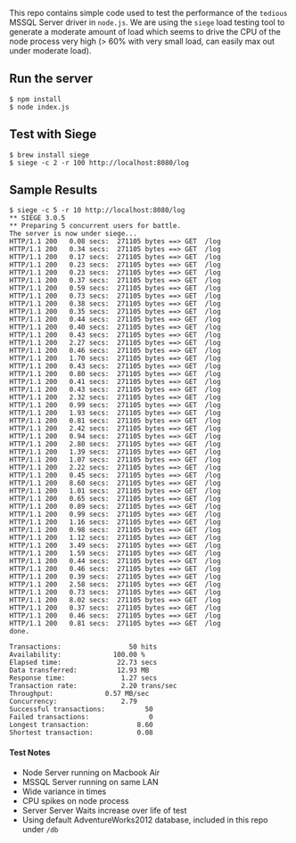 This repo contains simple code used to test the performance of the `tedious`
MSSQL Server driver in `node.js`. We are using the `siege` load testing tool
to generate a moderate amount of load which seems to drive the CPU of the
node process very high (> 60% with very small load, can easily max out under
moderate load).

## Run the server

    $ npm install
    $ node index.js

## Test with Siege

    $ brew install siege
    $ siege -c 2 -r 100 http://localhost:8080/log

## Sample Results

    $ siege -c 5 -r 10 http://localhost:8080/log
    ** SIEGE 3.0.5
    ** Preparing 5 concurrent users for battle.
    The server is now under siege...
    HTTP/1.1 200   0.08 secs:  271105 bytes ==> GET  /log
    HTTP/1.1 200   0.34 secs:  271105 bytes ==> GET  /log
    HTTP/1.1 200   0.17 secs:  271105 bytes ==> GET  /log
    HTTP/1.1 200   0.23 secs:  271105 bytes ==> GET  /log
    HTTP/1.1 200   0.23 secs:  271105 bytes ==> GET  /log
    HTTP/1.1 200   0.37 secs:  271105 bytes ==> GET  /log
    HTTP/1.1 200   0.59 secs:  271105 bytes ==> GET  /log
    HTTP/1.1 200   0.73 secs:  271105 bytes ==> GET  /log
    HTTP/1.1 200   0.38 secs:  271105 bytes ==> GET  /log
    HTTP/1.1 200   0.35 secs:  271105 bytes ==> GET  /log
    HTTP/1.1 200   0.44 secs:  271105 bytes ==> GET  /log
    HTTP/1.1 200   0.40 secs:  271105 bytes ==> GET  /log
    HTTP/1.1 200   0.43 secs:  271105 bytes ==> GET  /log
    HTTP/1.1 200   2.27 secs:  271105 bytes ==> GET  /log
    HTTP/1.1 200   0.46 secs:  271105 bytes ==> GET  /log
    HTTP/1.1 200   1.70 secs:  271105 bytes ==> GET  /log
    HTTP/1.1 200   0.43 secs:  271105 bytes ==> GET  /log
    HTTP/1.1 200   0.80 secs:  271105 bytes ==> GET  /log
    HTTP/1.1 200   0.41 secs:  271105 bytes ==> GET  /log
    HTTP/1.1 200   0.43 secs:  271105 bytes ==> GET  /log
    HTTP/1.1 200   2.32 secs:  271105 bytes ==> GET  /log
    HTTP/1.1 200   0.99 secs:  271105 bytes ==> GET  /log
    HTTP/1.1 200   1.93 secs:  271105 bytes ==> GET  /log
    HTTP/1.1 200   0.81 secs:  271105 bytes ==> GET  /log
    HTTP/1.1 200   2.42 secs:  271105 bytes ==> GET  /log
    HTTP/1.1 200   0.94 secs:  271105 bytes ==> GET  /log
    HTTP/1.1 200   2.80 secs:  271105 bytes ==> GET  /log
    HTTP/1.1 200   1.39 secs:  271105 bytes ==> GET  /log
    HTTP/1.1 200   1.07 secs:  271105 bytes ==> GET  /log
    HTTP/1.1 200   2.22 secs:  271105 bytes ==> GET  /log
    HTTP/1.1 200   0.45 secs:  271105 bytes ==> GET  /log
    HTTP/1.1 200   8.60 secs:  271105 bytes ==> GET  /log
    HTTP/1.1 200   1.01 secs:  271105 bytes ==> GET  /log
    HTTP/1.1 200   0.65 secs:  271105 bytes ==> GET  /log
    HTTP/1.1 200   0.89 secs:  271105 bytes ==> GET  /log
    HTTP/1.1 200   0.99 secs:  271105 bytes ==> GET  /log
    HTTP/1.1 200   1.16 secs:  271105 bytes ==> GET  /log
    HTTP/1.1 200   0.98 secs:  271105 bytes ==> GET  /log
    HTTP/1.1 200   1.12 secs:  271105 bytes ==> GET  /log
    HTTP/1.1 200   3.49 secs:  271105 bytes ==> GET  /log
    HTTP/1.1 200   1.59 secs:  271105 bytes ==> GET  /log
    HTTP/1.1 200   0.44 secs:  271105 bytes ==> GET  /log
    HTTP/1.1 200   0.46 secs:  271105 bytes ==> GET  /log
    HTTP/1.1 200   0.39 secs:  271105 bytes ==> GET  /log
    HTTP/1.1 200   2.58 secs:  271105 bytes ==> GET  /log
    HTTP/1.1 200   0.73 secs:  271105 bytes ==> GET  /log
    HTTP/1.1 200   8.02 secs:  271105 bytes ==> GET  /log
    HTTP/1.1 200   0.37 secs:  271105 bytes ==> GET  /log
    HTTP/1.1 200   0.46 secs:  271105 bytes ==> GET  /log
    HTTP/1.1 200   0.81 secs:  271105 bytes ==> GET  /log
    done.

    Transactions:		          50 hits
    Availability:		      100.00 %
    Elapsed time:		       22.73 secs
    Data transferred:	       12.93 MB
    Response time:		        1.27 secs
    Transaction rate:	        2.20 trans/sec
    Throughput:		        0.57 MB/sec
    Concurrency:		        2.79
    Successful transactions:          50
    Failed transactions:	           0
    Longest transaction:	        8.60
    Shortest transaction:	        0.08

#### Test Notes
* Node Server running on Macbook Air
* MSSQL Server running on same LAN
* Wide variance in times
* CPU spikes on node process
* Server Server Waits increase over life of test
* Using default AdventureWorks2012 database, included in this repo under `/db`
